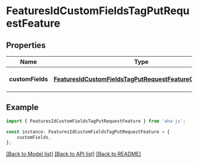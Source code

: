 # FeaturesIdCustomFieldsTagPutRequestFeature


## Properties

Name | Type | Description | Notes
------------ | ------------- | ------------- | -------------
**customFields** | [**FeaturesIdCustomFieldsTagPutRequestFeatureCustomFields**](FeaturesIdCustomFieldsTagPutRequestFeatureCustomFields.md) |  | [optional] [default to undefined]

## Example

```typescript
import { FeaturesIdCustomFieldsTagPutRequestFeature } from 'aha-js';

const instance: FeaturesIdCustomFieldsTagPutRequestFeature = {
    customFields,
};
```

[[Back to Model list]](../README.md#documentation-for-models) [[Back to API list]](../README.md#documentation-for-api-endpoints) [[Back to README]](../README.md)
